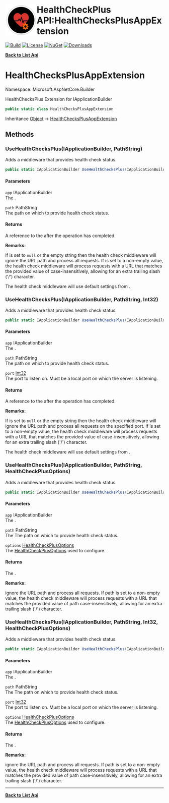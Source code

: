 # <img align="left" width="100" height="100" src="../images/icon.png">HealthCheckPlus API:HealthChecksPlusAppExtension 

[![Build](https://github.com/FRACerqueira/HealthCheckPlus/workflows/Build/badge.svg)](https://github.com/FRACerqueira/HealthCheckPlus/actions/workflows/build.yml)
[![License](https://img.shields.io/badge/License-MIT-brightgreen.svg)](https://github.com/FRACerqueira/HealthCheckPlus/blob/master/LICENSE)
[![NuGet](https://img.shields.io/nuget/v/HealthCheckPlus)](https://www.nuget.org/packages/HealthCheckPlus/)
[![Downloads](https://img.shields.io/nuget/dt/HealthCheckPlus)](https://www.nuget.org/packages/HealthCheckPlus/)

[**Back to List Api**](./apis.md)

# HealthChecksPlusAppExtension

Namespace: Microsoft.AspNetCore.Builder

HealthChecksPlus Extension for IApplicationBuilder

```csharp
public static class HealthChecksPlusAppExtension
```

Inheritance [Object](https://docs.microsoft.com/en-us/dotnet/api/system.object) → [HealthChecksPlusAppExtension](./microsoft.aspnetcore.builder.healthchecksplusappextension.md)

## Methods

### <a id="methods-usehealthchecksplus"/>**UseHealthChecksPlus(IApplicationBuilder, PathString)**

Adds a middleware that provides health check status.

```csharp
public static IApplicationBuilder UseHealthChecksPlus(IApplicationBuilder app, PathString path)
```

#### Parameters

`app` IApplicationBuilder<br>
The .

`path` PathString<br>
The path on which to provide health check status.

#### Returns

A reference to the  after the operation has completed.

**Remarks:**

If  is set to `null` or the empty string then the health check middleware
 will ignore the URL path and process all requests. If  is set to a non-empty
 value, the health check middleware will process requests with a URL that matches the provided value
 of  case-insensitively, allowing for an extra trailing slash ('/') character.

The health check middleware will use default settings from .

### <a id="methods-usehealthchecksplus"/>**UseHealthChecksPlus(IApplicationBuilder, PathString, Int32)**

Adds a middleware that provides health check status.

```csharp
public static IApplicationBuilder UseHealthChecksPlus(IApplicationBuilder app, PathString path, int port)
```

#### Parameters

`app` IApplicationBuilder<br>
The .

`path` PathString<br>
The path on which to provide health check status.

`port` [Int32](https://docs.microsoft.com/en-us/dotnet/api/system.int32)<br>
The port to listen on. Must be a local port on which the server is listening.

#### Returns

A reference to the  after the operation has completed.

**Remarks:**

If  is set to `null` or the empty string then the health check middleware
 will ignore the URL path and process all requests on the specified port. If  is
 set to a non-empty value, the health check middleware will process requests with a URL that matches the
 provided value of  case-insensitively, allowing for an extra trailing slash ('/')
 character.

The health check middleware will use default settings from .

### <a id="methods-usehealthchecksplus"/>**UseHealthChecksPlus(IApplicationBuilder, PathString, HealthCheckPlusOptions)**

Adds a middleware that provides health check status.

```csharp
public static IApplicationBuilder UseHealthChecksPlus(IApplicationBuilder app, PathString path, HealthCheckPlusOptions options)
```

#### Parameters

`app` IApplicationBuilder<br>
The .

`path` PathString<br>
The The path on which to provide health check status.

`options` [HealthCheckPlusOptions](./healthcheckplus.options.healthcheckplusoptions.md)<br>
The [HealthCheckPlusOptions](./healthcheckplus.options.healthcheckplusoptions.md) used to configure.

#### Returns

The .

**Remarks:**

ignore the URL path and process all requests. If path is set to a non-empty value,
 the health check middleware will process requests with a URL that matches the
 provided value of path case-insensitively, allowing for an extra trailing slash
 ('/') character.

### <a id="methods-usehealthchecksplus"/>**UseHealthChecksPlus(IApplicationBuilder, PathString, Int32, HealthCheckPlusOptions)**

Adds a middleware that provides health check status.

```csharp
public static IApplicationBuilder UseHealthChecksPlus(IApplicationBuilder app, PathString path, int port, HealthCheckPlusOptions options)
```

#### Parameters

`app` IApplicationBuilder<br>
The .

`path` PathString<br>
The The path on which to provide health check status.

`port` [Int32](https://docs.microsoft.com/en-us/dotnet/api/system.int32)<br>
The port to listen on. Must be a local port on which the server is listening.

`options` [HealthCheckPlusOptions](./healthcheckplus.options.healthcheckplusoptions.md)<br>
The [HealthCheckPlusOptions](./healthcheckplus.options.healthcheckplusoptions.md) used to configure.

#### Returns

The .

**Remarks:**

ignore the URL path and process all requests. If path is set to a non-empty value,
 the health check middleware will process requests with a URL that matches the
 provided value of path case-insensitively, allowing for an extra trailing slash
 ('/') character.


- - -
[**Back to List Api**](./apis.md)
